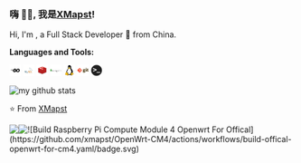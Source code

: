 ### 嗨 👋🏽, 我是[XMapst](https://www.yfdou.com)!

Hi, I'm , a Full Stack Developer 🚀 from China.

**Languages and Tools:**  

<code><img height="20" src="https://raw.githubusercontent.com/github/explore/80688e429a7d4ef2fca1e82350fe8e3517d3494d/topics/go/go.png"></code>
<code><img height="20" src="https://raw.githubusercontent.com/github/explore/80688e429a7d4ef2fca1e82350fe8e3517d3494d/topics/mysql/mysql.png"></code>
<code><img height="20" src="https://raw.githubusercontent.com/github/explore/80688e429a7d4ef2fca1e82350fe8e3517d3494d/topics/redis/redis.png"></code>
<code><img height="20" src="https://raw.githubusercontent.com/github/explore/80688e429a7d4ef2fca1e82350fe8e3517d3494d/topics/mongodb/mongodb.png"></code>
<code><img height="20" src="https://raw.githubusercontent.com/github/explore/80688e429a7d4ef2fca1e82350fe8e3517d3494d/topics/linux/linux.png"></code>
<code><img height="20" src="https://raw.githubusercontent.com/github/explore/80688e429a7d4ef2fca1e82350fe8e3517d3494d/topics/git/git.png"></code>
<code><img height="20" src="https://raw.githubusercontent.com/github/explore/80688e429a7d4ef2fca1e82350fe8e3517d3494d/topics/terminal/terminal.png"></code>

![my github stats](https://github-readme-stats.vercel.app/api?username=xmapst&show_icons=true&hide_border=true)

⭐️ From [XMapst](https://github.com/xmapst)

<a href="https://github.com/xmapst/kubefilebrowser">
  <img align="left" src="https://github-readme-stats.vercel.app/api/pin/?username=xmapst&repo=kubefilebrowser" />
</a>

<a href="https://github.com/xmapst/OpenWrt-CM4">
  <img align="left" src="https://github-readme-stats.vercel.app/api/pin/?username=xmapst&repo=OpenWrt-CM4" />
</a>
![Build Raspberry Pi Compute Module 4 Openwrt For Offical](https://github.com/xmapst/OpenWrt-CM4/actions/workflows/build-offical-openwrt-for-cm4.yaml/badge.svg)
